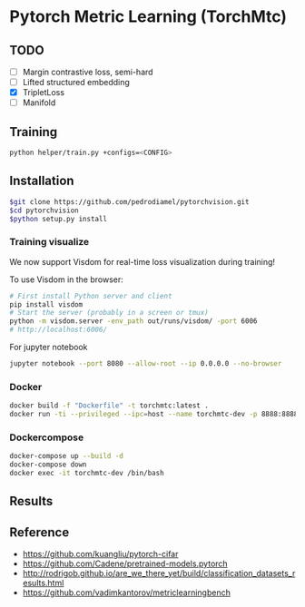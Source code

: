 # Pytorch Metric Learning (TorchMtc)

## TODO

- [ ] Margin contrastive loss, semi-hard
- [ ] Lifted structured embedding
- [X] TripletLoss
- [ ] Manifold

## Training

```bash
python helper/train.py +configs=<CONFIG>
```

## Installation

```bash
$git clone https://github.com/pedrodiamel/pytorchvision.git
$cd pytorchvision
$python setup.py install
```

### Training visualize

We now support Visdom for real-time loss visualization during training!

To use Visdom in the browser:

```bash
# First install Python server and client
pip install visdom
# Start the server (probably in a screen or tmux)
python -m visdom.server -env_path out/runs/visdom/ -port 6006
# http://localhost:6006/
```

For jupyter notebook

```bash
jupyter notebook --port 8080 --allow-root --ip 0.0.0.0 --no-browser
```

### Docker

```bash
docker build -f "Dockerfile" -t torchmtc:latest .
docker run -ti --privileged --ipc=host --name torchmtc-dev -p 8888:8888 -p 8889:8889 -p localhost:8097:localhost:8097 -v $HOME/.datasets:/.datasets torchtorchmtccls:latest /bin/bash
```

### Dockercompose

```bash
docker-compose up --build -d
docker-compose down
docker exec -it torchmtc-dev /bin/bash
```

## Results

## Reference

- <https://github.com/kuangliu/pytorch-cifar>
- <https://github.com/Cadene/pretrained-models.pytorch>
- <http://rodrigob.github.io/are_we_there_yet/build/classification_datasets_results.html>
- <https://github.com/vadimkantorov/metriclearningbench>
